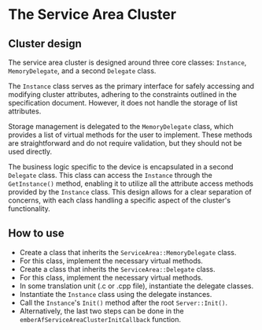 # The Service Area Cluster

## Cluster design

The service area cluster is designed around three core classes: `Instance`, `MemoryDelegate`, and a second `Delegate` class.

The `Instance` class serves as the primary interface for safely accessing and modifying cluster attributes, adhering to the constraints outlined in the specification document. However, it does not handle the storage of list attributes.

Storage management is delegated to the `MemoryDelegate` class, which provides a list of virtual methods for the user to implement. These methods are straightforward and do not require validation, but they should not be used directly.

The business logic specific to the device is encapsulated in a second `Delegate` class. This class can access the `Instance` through the `GetInstance()` method, enabling it to utilize all the attribute access methods provided by the `Instance` class. This design allows for a clear separation of concerns, with each class handling a specific aspect of the cluster's functionality.

## How to use

-   Create a class that inherits the `ServiceArea::MemoryDelegate` class.
-   For this class, implement the necessary virtual methods.
-   Create a class that inherits the `ServiceArea::Delegate` class.
-   For this class, implement the necessary virtual methods.
-   In some translation unit (.c or .cpp file), instantiate the delegate classes.
-   Instantiate the `Instance` class using the delegate instances.
-   Call the `Instance`'s `Init()` method after the root `Server::Init()`.
-   Alternatively, the last two steps can be done in the
    `emberAfServiceAreaClusterInitCallback` function.